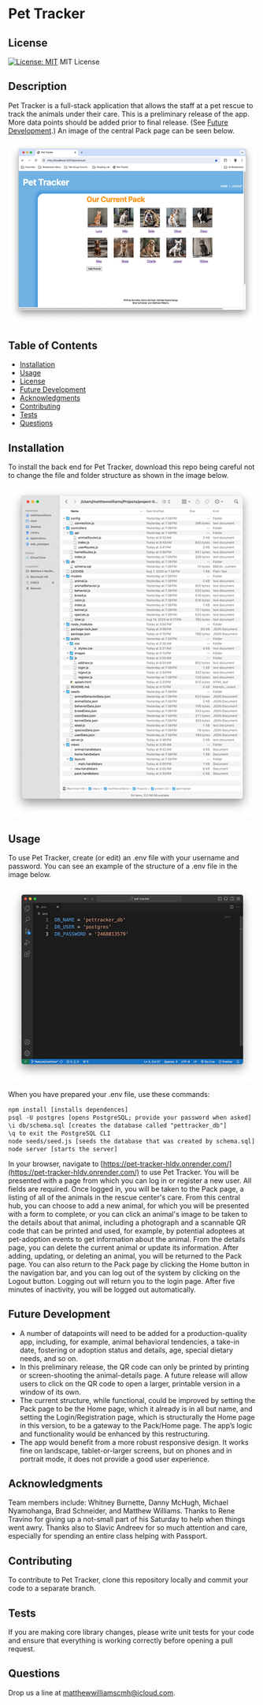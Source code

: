 # Pet Tracker

## License
[![License: MIT](https://img.shields.io/badge/License-MIT-yellow.svg)](https://opensource.org/licenses/MIT)
MIT License

## Description
Pet Tracker is a full-stack application that allows the staff at a pet rescue to track the animals under their care. This is a preliminary release of the app. More data points should be added prior to final release. (See [Future Development](#future-development).) An image of the central Pack page can be seen below.

![image of the Pack page for the Pet Tracker app](./public/images/pet-tracker.jpg)

## Table of Contents
- [Installation](#installation)
- [Usage](#usage)
- [License](#license)
- [Future Development](#future-development)
- [Acknowledgments](#acknowledgments)
- [Contributing](#contributing)
- [Tests](#tests)
- [Questions](#questions)

## Installation
To install the back end for Pet Tracker, download this repo being careful not to change the file and folder structure as shown in the image below.

![image of files and folders required by Pet Tracker](./public/images/files-folders.jpg)

## Usage
To use Pet Tracker, create (or edit) an .env file with your username and password. You can see an example of the structure of a .env file in the image below.

![image .env file required for the back-end of Pet Tracker](./public/images/env.jpg)

 When you have prepared your .env file, use these commands:

    npm install [installs dependences]
    psql -U postgres [opens PostgreSQL; provide your password when asked]
    \i db/schema.sql [creates the database called "pettracker_db"]
    \q to exit the PostgreSQL CLI
    node seeds/seed.js [seeds the database that was created by schema.sql]
    node server [starts the server]

In your browser, navigate to [https://pet-tracker-hldv.onrender.com/](https://pet-tracker-hldv.onrender.com/) to use Pet Tracker. You will be presented with a page from which you can log in or register a new user. All fields are required. Once logged in, you will be taken to the Pack page, a listing of all of the animals in the rescue center's care. From this central hub, you can choose to add a new animal, for which you will be presented with a form to complete, or you can click an animal's image to be taken to the details about that animal, including a photograph and a scannable QR code that can be printed and used, for example, by potential adoptees at pet-adoption events to get information about the animal. From the details page, you can delete the current animal or update its information. After adding, updating, or deleting an animal, you will be returned to the Pack page. You can also return to the Pack page by clicking the Home button in the navigation bar, and you can log out of the system by clicking on the Logout button. Logging out will return you to the login page. After five minutes of inactivity, you will be logged out automatically.

## Future Development
- A number of datapoints will need to be added for a production-quality app, including, for example, animal behavioral tendencies, a take-in date, fostering or adoption status and details, age, special dietary needs, and so on.
- In this preliminary release, the QR code can only be printed by printing or screen-shooting the animal-details page. A future release will allow users to click on the QR code to open a larger, printable version in a window of its own.
- The current structure, while functional, could be improved by setting the Pack page to be the Home page, which it already is in all but name, and setting the Login/Registration page, which is structurally the Home page in this version, to be a gateway to the Pack/Home page. The app’s logic and functionality would be enhanced by this restructuring.
- The app would benefit from a more robust responsive design. It works fine on landscape, tablet-or-larger screens, but on phones and in portrait mode, it does not provide a good user experience.

## Acknowledgments
Team members include: Whitney Burnette, Danny McHugh, Michael Nyamohanga, Brad Schneider, and Matthew Williams. Thanks to Rene Travino for giving up a not-small part of his Saturday to help when things went awry. Thanks also to Slavic Andreev for so much attention and care, especially for spending an entire class helping with Passport.

## Contributing
To contribute to Pet Tracker, clone this repository locally and commit your code to a separate branch.

## Tests
If you are making core library changes, please write unit tests for your code and ensure that everything is working correctly before opening a pull request.

## Questions
Drop us a line at [matthewwilliamscmh@icloud.com](mailto:matthewwilliamscmh@icloud.com).
